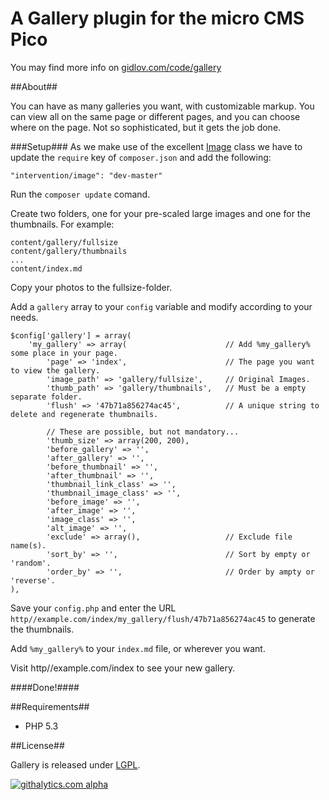 A Gallery plugin for the micro CMS Pico
=====================
You may find more info on [gidlov.com/code/gallery](http://gidlov.com/code/gallery)

##About##

You can have as many galleries you want, with customizable markup. You can view all on the same page or different pages, and you can choose where on the page. Not so sophisticated, but it gets the job done.

###Setup###
As we make use of the excellent [Image](http://intervention.olivervogel.net/) class we have to update the `require` key of `composer.json` and add the following:

	"intervention/image": "dev-master"

Run the `composer update` comand.

Create two folders, one for your pre-scaled large images and one for the thumbnails. For example:

	content/gallery/fullsize
	content/gallery/thumbnails
	...
	content/index.md

Copy your photos to the fullsize-folder.

Add a `gallery` array to your `config` variable and modify according to your needs.

	$config['gallery'] = array(
		'my_gallery' => array(						// Add %my_gallery% some place in your page.
			'page' => 'index',						// The page you want to view the gallery.
			'image_path' => 'gallery/fullsize',		// Original Images.
			'thumb_path' => 'gallery/thumbnails',	// Must be a empty separate folder.
			'flush' => '47b71a856274ac45',			// A unique string to delete and regenerate thumbnails.

			// These are possible, but not mandatory...
			'thumb_size' => array(200, 200),
			'before_gallery' => '',
			'after_gallery' => '',
			'before_thumbnail' => '',
			'after_thumbnail' => '',
			'thumbnail_link_class' => '',
			'thumbnail_image_class' => '',
			'before_image' => '', 
			'after_image' => '',
			'image_class' => '',
			'alt_image' => '',
			'exclude' => array(),					// Exclude file name(s).
			'sort_by' => '',	 					// Sort by empty or 'random'.
			'order_by' => '', 						// Order by ampty or 'reverse'.
	),

Save your `config.php` and enter the URL `http//example.com/index/my_gallery/flush/47b71a856274ac45` to generate the thumbnails.

Add `%my_gallery%` to your `index.md` file, or wherever you want.

Visit http//example.com/index to see your new gallery.

####Done!####

##Requirements##

 - PHP 5.3

##License##

Gallery is released under [LGPL](http://www.gnu.org/licenses/lgpl-3.0-standalone.html).

[![githalytics.com alpha](https://cruel-carlota.pagodabox.com/1cfa2054cba60fb1326e6c9c1cfb44bd "githalytics.com")](http://githalytics.com/gidlov/pico-gallery)
